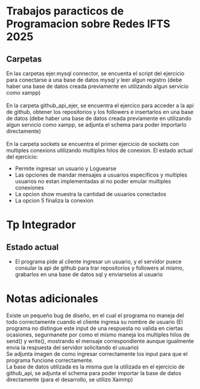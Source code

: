 # Trabajos paracticos de Programacion sobre Redes IFTS 2025

## Carpetas
En las carpetas ejer.mysql connector, se encuenta el script del ejercicio para conectarse a una base de datos mysql y leer algun registro (debe haber una base de datos creada previamente en utilizando algun servicio como xampp)
<br>
<br>
En la carpeta github_api_ejer, se encuentra el ejercico para acceder a la api de github, obtener los repositorios y los followers e insertarlos en una base de datos (debe haber una base de datos creada previamente en utilizando algun servicio como xampp, se adjunta el schema para poder importarlo directamente)
<br>
<br>
En la carpeta sockets se encuentra el primer ejercicio de sockets con multiples conexions utilizando multiples hilos de conexion. El estado actual del ejercicio:
<ul>
  <li>Permite ingresar un usuario y Loguearse</li>
  <li>Las opciones de mandar mensajes a usuarios especificos y multiples usuarios no estan implementadas al no poder emular multiples conexiones</li>
  <li>La opcion show muestra la cantidad de usuarios conectados</li>
  <li>La opcion 5 finaliza la conexion</li>
</ul>

# Tp Integrador
## Estado actual 
<ul>
  <li>El programa pide al cliente ingresar un usuario, y el servidor puece consular la api de github para trar repositorios y followers al mismo, grabarlos en una base de datos sql y enviarselos al usuario</li>
</ul>

# Notas adicionales
Existe un pequeño bug de diseño, en el cual el programa no maneja del todo correctamente cuando el cliente ingresa su nombre de usuario (El programa no distingue este input de una respuesta no valida en ciertas ocasiones, segurmanete por como el mismo maneja los multiples hilos de send() y write(), mostrando el mensaje correspondiente aunque igualmente envia la respuesta del servidor solicitando el usuario)
<br>
Se adjunta imagen de como ingresar correctamente los input para que el programa funcione correctamente.
<br>
La base de datos utilizada es la misma que la utilizada en el ejercicio de github_api, se adjunta el schema para poder importar la base de datos directamente (para el desarrollo, se utilizo Xammp)
